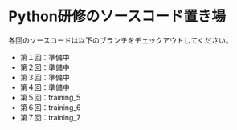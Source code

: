 # Python研修のソースコード置き場
各回のソースコードは以下のブランチをチェックアウトしてください。

* 第１回：準備中
* 第２回：準備中
* 第３回：準備中
* 第４回：準備中
* 第５回：training_5
* 第６回：training_6
* 第７回：training_7
